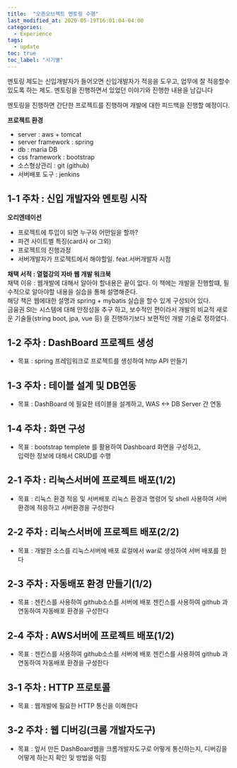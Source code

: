 ```yaml
---
title:  "오픈오브젝트 멘토링 수행"
last_modified_at: 2020-05-19T16:01:04-04:00
categories: 
  - Experience
tags:
  - update
toc: true
toc_label: "시기별"
---
```


멘토링 제도는 신입개발자가 들어오면 신입개발자가 적응을 도우고, 업무에 잘 적응할수 있도록 하는 제도.
멘토링을 진행하면서 있었던 이야기와 진행한 내용을 남깁니다

멘토링을 진행하면 간단한 프로젝트를 진행하며 개발에 대한 피드백을 진행할 예정이다.  

**프로젝트 환경**  
- server : aws + tomcat  
- server framework : spring  
- db : maria DB  
- css framework : bootstrap  
- 소스형상관리 : git (github)
- 서버배포 도구 : jenkins  

## 1-1 주차 : 신입 개발자와 멘토링 시작
**오리엔테이션**  
- 프로젝트에 투입이 되면 누구와 어떤일을 할까?
- 파견 사이트별 특징(card사 or 그외)  
- 프로젝트의 진행과정  
- 서버개발자가 프로젝트에서 해야할일. feat.서버개발자 시점  


**채택 서적 : 열혈강의 자바 웹 개발 워크북**  
채택 이유 : 웹개발에 대해서 알아야 할내용은 끝이 없다. 이 책에는 개발을 진행할떄, 필수적으로 알아야할 내용을 실습을 통해 설명해준다.  
해당 책은 웹에대한 설명과 spring + mybatis 실습을 할수 있게 구성되어 있다.  
금융권 SI는 시스템에 대해 안정성을 추구 하고, 보수적인 편이라서 개발의 비교적 새로운 기술들(string boot, jpa, vue 등) 을 진행하기보다 보편적인 개발 기술로 정하였다. 

## 1-2 주차 : DashBoard 프로젝트 생성

- 목표 : spring 프레임워크로 프로젝트를 생성하여 http API 만들기 

## 1-3 주차 : 테이블 설계 및 DB연동

- 목표 : DashBoard 에 필요한 테이블을 설계하고, WAS <-> DB Server 간 연동

## 1-4 주차 : 화면 구성

- 목표 : bootstrap templete 를 활용하여 Dashboard 화면을 구성하고,  
입력한 정보에 대해서 CRUD를 수행

## 2-1 주차 : 리눅스서버에 프로젝트 배포(1/2)

- 목표 : 리눅스 환경 적응 및 서버배포
리눅스 환경과 명령어 및 shell 사용하여 서버환경에 적응하고 서버환경을 구성한다

## 2-2 주차 : 리눅스서버에 프로젝트 배포(2/2)

- 목표 : 개발한 소스를 리눅스서버에 배포
로컬에서 war로 생성하여 서버 배포를 한다

## 2-3 주차 : 자동배포 환경 만들기(1/2)

- 목표 : 젠킨스를 사용하여 github소스를 서버에 배포
젠킨스를 사용하여 github 과 연동하여 자동배포 환경을 구성한다

## 2-4 주차 : AWS서버에 프로젝트 배포(1/2)

- 목표 : 젠킨스를 사용하여 github소스를 서버에 배포
젠킨스를 사용하여 github 과 연동하여 자동배포 환경을 구성한다

## 3-1 주차 : HTTP 프로토콜

- 목표 : 웹개발에 필요한 HTTP 통신을 이해한다

## 3-2 주차 : 웹 디버깅(크롬 개발자도구)

- 목표 : 앞서 만든 DashBoard웹을 크롬개발자도구로 어떻게 통신하는지, 디버깅을 어떻게 하는지 확인 및 방법을 익힘
